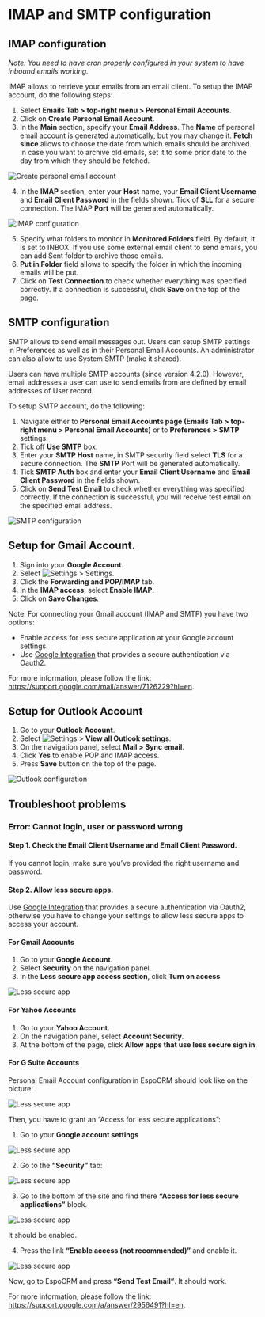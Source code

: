 # IMAP and SMTP configuration

## IMAP configuration 
*Note: You need to have cron properly configured in your system to have inbound emails working.*

IMAP allows to retrieve your emails from an email client. To setup the IMAP account, do the following steps:
1. Select **Emails Tab > top-right menu > Personal Email Accounts**.
2. Click on **Create Personal Email Account**.
3. In the **Main** section, specify your **Email Address**. The **Name** of personal email account is generated automatically, but you may change it. **Fetch since** allows to choose the date from which emails should be archived. In case you want to archive old emails, set it to some prior date to the day from which they should be fetched.

![Create personal email account](https://raw.githubusercontent.com/espocrm/documentation/master/_static/images/user-guide/imap-smtp-configuration/1.png)

4. In the **IMAP** section, enter your **Host** name, your **Email Client Username** and **Email Client Password** in the fields shown. Tick of **SLL** for a secure connection. The IMAP **Port** will be generated automatically. 

![IMAP configuration](https://raw.githubusercontent.com/espocrm/documentation/master/_static/images/user-guide/imap-smtp-configuration/2.png)

5. Specify what folders to monitor in **Monitored Folders** field. By default, it is set to INBOX. If you use some external email client to send emails, you can add Sent folder to archive those emails. 
6. **Put in Folder** field allows to specify the folder in which the incoming emails will be put. 
7. Click on **Test Connection** to check whether everything was specified correctly.  If a connection is successful, click **Save** on the top of the page.

## SMTP configuration
SMTP allows to send email messages out. Users can setup SMTP settings in Preferences as well as in their Personal Email Accounts. An administrator can also allow to use System SMTP (make it shared). 

Users can have multiple SMTP accounts (since version 4.2.0). However, email addresses a user can use to send emails from are defined by email addresses of User record.

To setup SMTP account, do the following:

1. Navigate either to **Personal Email Accounts page (Emails Tab > top-right menu > Personal Email Accounts)** or to **Preferences > SMTP** settings.
2. Tick off **Use SMTP** box.
3. Enter your **SMTP Host** name, in SMTP security field select **TLS** for a secure connection. The **SMTP** Port will be generated automatically.
4. Tick **SMTP Auth** box and enter your **Email Client Username** and **Email Client Password** in the fields shown.
5. Click on **Send Test Email** to check whether everything was specified correctly. If the connection is successful, you will receive test email on the specified email address.
 
![SMTP configuration](https://raw.githubusercontent.com/espocrm/documentation/master/_static/images/user-guide/imap-smtp-configuration/3.png)

## Setup for Gmail Account.

1. Sign into your **Google Account**.
2. Select ![Settings](https://raw.githubusercontent.com/espocrm/documentation/master/_static/images/user-guide/imap-smtp-configuration/4.png) > Settings. 
3. Click the **Forwarding and POP/IMAP** tab.
4. In the **IMAP access**, select **Enable IMAP**.
5. Click on **Save Changes**.

Note: For connecting your Gmail account (IMAP and SMTP) you have two options:

* Enable access for less secure application at your Google account settings.
* Use [Google Integration](https://www.espocrm.com/extensions/google-integration/) that provides a secure authentication via Oauth2.

For more information, please follow the link: https://support.google.com/mail/answer/7126229?hl=en.

## Setup for Outlook Account

1. Go to your **Outlook Account**.
2. Select ![Settings](https://raw.githubusercontent.com/espocrm/documentation/master/_static/images/user-guide/imap-smtp-configuration/4.png) > **View all Outlook settings**.
3. On the navigation panel, select **Mail > Sync email**.
4. Click **Yes** to enable POP and IMAP access.
5. Press **Save** button on the top of the page.

![Outlook configuration](https://raw.githubusercontent.com/espocrm/documentation/master/_static/images/user-guide/imap-smtp-configuration/5.png)

## Troubleshoot problems

### Error: Cannot login, user or password wrong

#### Step 1. Check the Email Client Username and Email Client Password. 

If you cannot login, make sure you’ve provided the right username and password. 

#### Step 2. Allow less secure apps.

Use [Google Integration](https://www.espocrm.com/extensions/google-integration/) that provides a secure authentication via Oauth2, otherwise you have to change your settings to allow less  secure apps to access your account.

#### For Gmail Accounts

1. Go to your **Google Account**.
2. Select **Security** on the navigation panel.
3. In the **Less secure app access section**, click **Turn on access**.

![Less secure app](https://raw.githubusercontent.com/espocrm/documentation/master/_static/images/user-guide/imap-smtp-configuration/6.png)

#### For Yahoo Accounts

1. Go to your **Yahoo Account**.
2. On the navigation panel, select **Account Security**.
3. At the bottom of the page, click **Allow apps that use less secure sign in**.

#### For G Suite Accounts
Personal Email Account configuration in EspoCRM should look like on the picture:

![Less secure app](https://raw.githubusercontent.com/espocrm/documentation/master/_static/images/user-guide/imap-smtp-configuration/7.png)

Then, you have to grant an “Access for less secure applications”:
1. Go to your **Google account settings**

![Less secure app](https://raw.githubusercontent.com/espocrm/documentation/master/_static/images/user-guide/imap-smtp-configuration/8.png)

2. Go to the **“Security”** tab:

![Less secure app](https://raw.githubusercontent.com/espocrm/documentation/master/_static/images/user-guide/imap-smtp-configuration/9.png)

3. Go to the bottom of the site and find there **“Access for less secure applications”** block.
 
![Less secure app](https://raw.githubusercontent.com/espocrm/documentation/master/_static/images/user-guide/imap-smtp-configuration/10.png)
 
It should be enabled.

4. Press the link **“Enable access (not recommended)”** and enable it.

![Less secure app](https://raw.githubusercontent.com/espocrm/documentation/master/_static/images/user-guide/imap-smtp-configuration/11.png)

Now, go to EspoCRM and press **“Send Test Email”**. It should work.
 
For more information, please follow the link: https://support.google.com/a/answer/2956491?hl=en.
